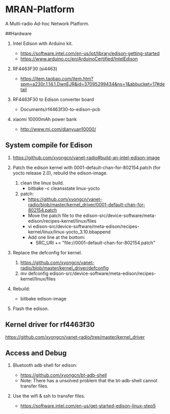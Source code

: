 # MRAN-Platform
A Multi-radio Ad-hoc Network Platform.

##Hardware
1. Intel Edison with Arduino kit.
	* https://software.intel.com/en-us/iot/library/edison-getting-started 
	* https://www.arduino.cc/en/ArduinoCertified/IntelEdison

1. RF4463F30 (si4463)
	* https://item.taobao.com/item.htm?spm=a230r.1.14.1.DwnEJR&id=37095299434&ns=1&abbucket=17#detail

1. RF4463F30 to Edison converter board
	* Documents/rf4463f30-to-edison-pcb

1. xiaomi 10000mAh power bank
	* http://www.mi.com/dianyuan10000/

## System compile for Edison
1. https://github.com/xyongcn/vanet-radio#build-an-intel-edison-image
	
2. Patch the edison kernel with 0001-default-chan-for-802154.patch (for yocto release 2.0), rebuild the edison-image.
	1. clean the linux build.
		* bitbake -c cleansstate linux-yocto
	2. patch:
		* https://github.com/xyongcn/vanet-radio/blob/master/kernel_driver/0001-default-chan-for-802154.patch
		* Move the patch file to the edison-src/device-software/meta-edison/recipes-kernel/linux/files
		* vi edison-src/device-software/meta-edison/recipes-kernel/linux/linux-yocto_3.10.bbappend
		* Add one line at the bottom:
			* SRC_URI += "file://0001-default-chan-for-802154.patch"
3. Replace the defconfig for kernel.
	1. https://github.com/xyongcn/vanet-radio/blob/master/kernel_driver/defconfig
	2. mv defconfig edison-src/device-software/meta-edison/recipes-kernel/linux/files
3. Rebuild:
	* bitbake edison-image

4. Flash the edison.

## Kernel driver for rf4463f30
https://github.com/xyongcn/vanet-radio/tree/master/kernel_driver

## Access and Debug
1. Bluetooth adb shell for edison:
	* https://github.com/xyongcn/bt-adb-shell
	* Note: There has a unsolved problem that the bt-adb-shell cannot transfer files.

1. Use the wifi & ssh to transfer files.
	* https://software.intel.com/en-us/get-started-edison-linux-step5
